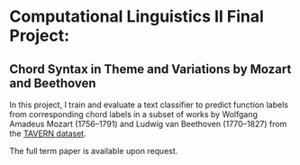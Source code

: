 # Computational Linguistics II Final Project: 
## Chord Syntax in Theme and Variations by Mozart and Beethoven

In this project, I train and evaluate a text classifier to predict function labels from corresponding chord labels in a subset of works by Wolfgang Amadeus Mozart (1756–1791) and Ludwig van Beethoven (1770–1827) from the [TAVERN dataset](https://github.com/jcdevaney/TAVERN).

The full term paper is available upon request.
